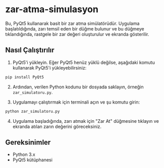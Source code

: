 # zar-atma-simulasyon

Bu, PyQt5 kullanarak basit bir zar atma simülatörüdür. Uygulama başlatıldığında, zarı temsil eden bir düğme bulunur ve bu düğmeye tıklandığında, rastgele bir zar değeri oluşturulur ve ekranda gösterilir.

## Nasıl Çalıştırılır

1. PyQt5'i yükleyin. Eğer PyQt5 henüz yüklü değilse, aşağıdaki komutu kullanarak PyQt5'i yükleyebilirsiniz:

```bash
pip install PyQt5
```

2. Ardından, verilen Python kodunu bir dosyada saklayın, örneğin `zar_simulatoru.py`.

3. Uygulamayı çalıştırmak için terminali açın ve şu komutu girin:

```bash
python zar_simulatoru.py
```

4. Uygulama başladığında, zarı atmak için "Zar At" düğmesine tıklayın ve ekranda atılan zarın değerini göreceksiniz.

## Gereksinimler

- Python 3.x
- PyQt5 kütüphanesi

